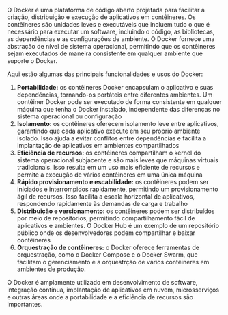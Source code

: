 <a name = "docker"></a>O Docker é uma plataforma de código aberto projetada para facilitar a criação, distribuição e execução de aplicativos em contêineres. Os contêineres são unidades leves e executáveis que incluem tudo o que é necessário para executar um software, incluindo o código, as bibliotecas, as dependências e as configurações de ambiente. O Docker fornece uma abstração de nível de sistema operacional, permitindo que os contêineres sejam executados de maneira consistente em qualquer ambiente que suporte o Docker.

Aqui estão algumas das principais funcionalidades e usos do Docker:

1. **Portabilidade:** os contêineres Docker encapsulam o aplicativo e suas dependências, tornando-os portáteis entre diferentes ambientes. Um contêiner Docker pode ser executado de forma consistente em qualquer máquina que tenha o Docker instalado, independente das diferenças no sistema operacional ou configuração
2. **Isolamento:** os contêineres oferecem isolamento leve entre aplicativos, garantindo que cada aplicativo execute em seu próprio ambiente isolado. Isso ajuda a evitar conflitos entre dependências e facilita a implantação de aplicativos em ambientes compartilhados
3. **Eficiência de recursos:** os contêineres compartilham o kernel do sistema operacional subjacente e são mais leves que máquinas virtuais tradicionais. Isso resulta em um uso mais eficiente de recursos e permite a execução de vários contêineres em uma única máquina
4. **Rápido provisionamento e escabilidade:** os contêineres podem ser iniciados e interrompidos rapidamente, permitindo um provisionamento ágil de recursos. Isso facilita a escala horizontal de aplicativos, respondendo rapidamente às demandas de carga e trabalho
5. **Distribuição e versionamento:** os contêineres podem ser distribuídos por meio de repositórios, permitindo compartilhamento fácil de aplicativos e ambientes. O Docker Hub é um exemplo de um repositório público onde os desenvolvedores podem compartilhar e baixar contêineres
6. **Orquestração de contêineres:** o Docker oferece ferramentas de orquestração, como o Docker Compose e o Docker Swarm, que facilitam o gerenciamento e a orquestrção de vários contêineres em ambientes de produção.

O Docker é amplamente utilizado em desenvolvimento de software, integração contínua, implantação de aplicativos em nuvem, microsserviços e outras áreas onde a portabilidade e a eficiência de recursos são importantes.
